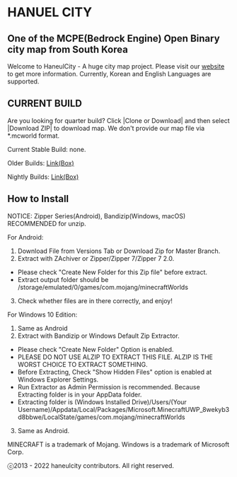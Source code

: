 # HANUEL CITY
## One of the MCPE(Bedrock Engine) Open Binary city map from South Korea

Welcome to HaneulCity - A huge city map project.
Please visit our [website](https://hncity.paperbox.moe) to get more information. Currently, Korean and English Languages are supported.

## CURRENT BUILD

Are you looking for quarter build? Click |Clone or Download| and then select |Download ZIP| to download map. We don't provide our map file via *.mcworld format.

Current Stable Build: none.

Older Builds: [Link(Box)](https://app.box.com/s/z2ga5d5apzzw0x4uebuzx7v2jwr1ccxl)

Nightly Builds: [Link(Box)](https://app.box.com/s/adlmvdye5vv7fz835hqn2u0orwiukyry)

## How to Install
NOTICE: Zipper Series(Android), Bandizip(Windows, macOS) RECOMMENDED for unzip.

For Android:
1. Download File from Versions Tab or Download Zip for Master Branch.
2. Extract with ZAchiver or Zipper/Zipper 7/Zipper 7 2.0.
  * Please check "Create New Folder for this Zip file" before extract.
  * Extract output folder should be /storage/emulated/0/games/com.mojang/minecraftWorlds
3. Check whether files are in there correctly, and enjoy!

For Windows 10 Edition:
1. Same as Android
2. Extract with Bandizip or Windows Default Zip Extractor.
  * Please check "Create New Folder" Option is enabled.
  * PLEASE DO NOT USE ALZIP TO EXTRACT THIS FILE. ALZIP IS THE WORST CHOICE TO EXTRACT SOMETHING.
  * Before Extracting, Check "Show Hidden Files" option is enabled at Windows Explorer Settings.
  * Run Extractor as Admin Permission is recommended. Because Extracting folder is in your AppData folder.
  * Extracting folder is (Windows Installed Drive)/Users/(Your Username)/Appdata/Local/Packages/Microsoft.MinecraftUWP_8wekyb3d8bbwe/LocalState/games/com.mojang/minecraftWorlds
3. Same as Android.

MINECRAFT is a trademark of Mojang.
Windows is a trademark of Microsoft Corp.

ⓒ2013 - 2022 haneulcity contributors. All right reserved.
